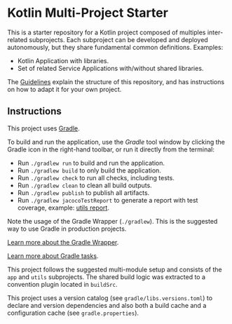 # Kotlin Multi-Project Starter

This is a starter repository for a Kotlin project composed of multiples inter-related subprojects.
Each subproject can be developed and deployed autonomously, but they share fundamental common definitions.
Examples:
- Kotlin Application with libraries.
- Set of related Service Applications with/without shared libraries.

The [Guidelines](./GUIDELINES.md) explain the structure of this repository, and has instructions on how to adapt it for your own project.

## Instructions

This project uses [Gradle](https://gradle.org/).

To build and run the application, use the *Gradle* tool window by clicking the Gradle icon in the right-hand toolbar,
or run it directly from the terminal:

* Run `./gradlew run` to build and run the application.
* Run `./gradlew build` to only build the application.
* Run `./gradlew check` to run all checks, including tests.
* Run `./gradlew clean` to clean all build outputs.
* Run `./gradlew publish` to publish all artifacts.
* Run `./gradlew jacocoTestReport` to generate a report with test coverage, example: [utils report](./utils/build/reports/jacoco/test/html/index.html).

Note the usage of the Gradle Wrapper (`./gradlew`).
This is the suggested way to use Gradle in production projects.

[Learn more about the Gradle Wrapper](https://docs.gradle.org/current/userguide/gradle_wrapper.html).

[Learn more about Gradle tasks](https://docs.gradle.org/current/userguide/command_line_interface.html#common_tasks).

This project follows the suggested multi-module setup and consists of the `app` and `utils` subprojects.
The shared build logic was extracted to a convention plugin located in `buildSrc`.

This project uses a version catalog (see `gradle/libs.versions.toml`) to declare and version dependencies
and also both a build cache and a configuration cache (see `gradle.properties`).
